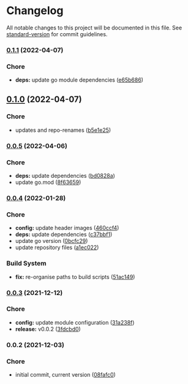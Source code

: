 # Changelog

All notable changes to this project will be documented in this file. See [standard-version](https://github.com/conventional-changelog/standard-version) for commit guidelines.

### [0.1.1](https://github.com/davidsneighbour/hugo-search-algolia/compare/v0.1.0...v0.1.1) (2022-04-07)


### Chore

* **deps:** update go module dependencies ([e65b686](https://github.com/davidsneighbour/hugo-search-algolia/commit/e65b686d70e67ca55d77c002eb1fa2f651dd29f8))

## [0.1.0](https://github.com/davidsneighbour/hugo-search-algolia/compare/v0.0.5...v0.1.0) (2022-04-07)


### Chore

* updates and repo-renames ([b5e1e25](https://github.com/davidsneighbour/hugo-search-algolia/commit/b5e1e254138d0b8b77a5d41502e113ebeb811af9))

### [0.0.5](https://github.com/dnb-org/dnb-hugo-search-algolia/compare/v0.0.4...v0.0.5) (2022-04-06)


### Chore

* **deps:** update dependencies ([bd0828a](https://github.com/dnb-org/dnb-hugo-search-algolia/commit/bd0828a1621f46d99fe14c81d1d63f1bf43d96e3))
* update go.mod ([8f63659](https://github.com/dnb-org/dnb-hugo-search-algolia/commit/8f6365954673ca53008448b7d59c996bbd2f869f))

### [0.0.4](https://github.com/dnb-org/dnb-hugo-search-algolia/compare/v0.0.3...v0.0.4) (2022-01-28)


### Chore

* **config:** update header images ([460ccf4](https://github.com/dnb-org/dnb-hugo-search-algolia/commit/460ccf4094b407319fad669f8ba21b4b06a26660))
* **deps:** update dependencies ([c37bbf1](https://github.com/dnb-org/dnb-hugo-search-algolia/commit/c37bbf1a268e2cc4ad84ea6fed83cd2ecbe0e378))
* update go version ([0bcfc29](https://github.com/dnb-org/dnb-hugo-search-algolia/commit/0bcfc29b1276753f1333e39224825ccf892a8e05))
* update repository files ([a1ec022](https://github.com/dnb-org/dnb-hugo-search-algolia/commit/a1ec02258753ec3de1c8f217eea39b538da5ad3c))


### Build System

* **fix:** re-organise paths to build scripts ([51ac149](https://github.com/dnb-org/dnb-hugo-search-algolia/commit/51ac1493dac451001e6bd819415897caf4fb98b4))

### [0.0.3](https://github.com/dnb-org/dnb-hugo-search-algolia/compare/v0.0.2...v0.0.3) (2021-12-12)


### Chore

* **config:** update module configuration ([31a238f](https://github.com/dnb-org/dnb-hugo-search-algolia/commit/31a238ffc8b093d5a36f3a202b94dc253ec39497))
* **release:** v0.0.2 ([3fdcbd0](https://github.com/dnb-org/dnb-hugo-search-algolia/commit/3fdcbd00a9e4c344c1b2614bbbdf8833bffbf830))

### 0.0.2 (2021-12-03)


### Chore

* initial commit, current version ([08fafc0](https://github.com/dnb-org/dnb-hugo-search-algolia/commit/08fafc08943e268fbed5ab821e6bd9109948fd43))
